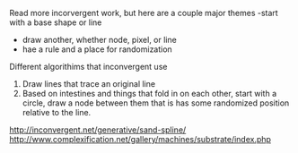 Read more incorvergent work, but here are a couple major themes
-start with a base shape or line
- draw another, whether node, pixel, or line
- hae a rule and a place for randomization

Different algorithims that inconvergent use
1. Draw lines that trace an original line
2. Based on intestines and things that fold in on each other, start with a circle, draw a node between them that is has some randomized position relative to the line. 

<http://inconvergent.net/generative/sand-spline/>
<http://www.complexification.net/gallery/machines/substrate/index.php>



